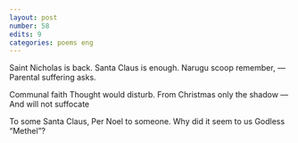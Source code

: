 ```yaml
---
layout: post
number: 58
edits: 9
categories: poems eng
---
```


Saint Nicholas is back.
Santa Claus is enough.
Narugu scoop remember, —
Parental suffering asks.

Communal faith 
Thought would disturb.
From Christmas only the shadow — 
And will not suffocate

To some Santa Claus,
Per Noel to someone.
Why did it seem to us
Godless “Methel”?

